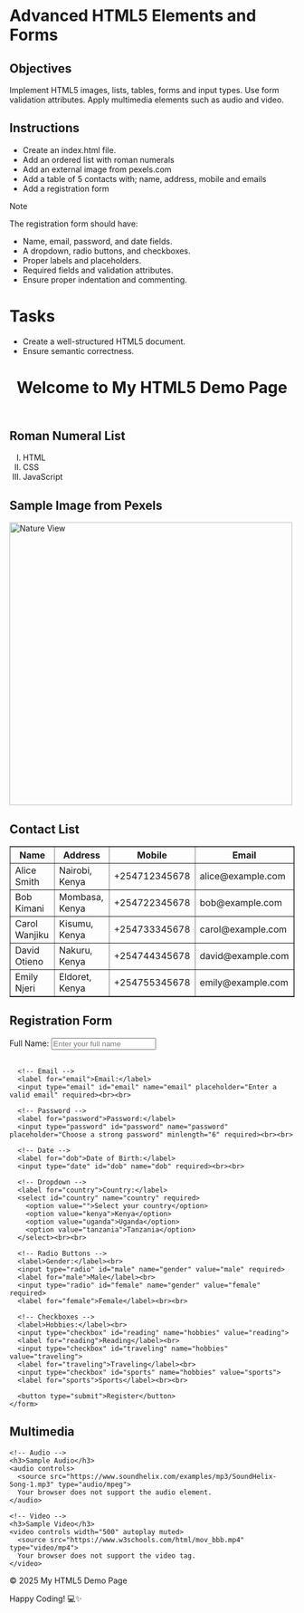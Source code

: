 # Advanced HTML5 Elements and Forms

## Objectives
Implement HTML5 images, lists, tables, forms and input types.
Use form validation attributes.
Apply multimedia elements such as audio and video.

## Instructions

- Create an index.html file.
- Add an ordered list with roman numerals
- Add an external image from pexels.com
- Add a table of 5 contacts with; name, address, mobile and emails
- Add a registration form

>[!NOTE]
>  The registration form should have:
>- Name, email, password, and date fields.
>- A dropdown, radio buttons, and checkboxes.
>- Proper labels and placeholders.
>- Required fields and validation attributes.
>- Ensure proper indentation and commenting.
 
# Tasks
- Create a well-structured HTML5 document.
- Ensure semantic correctness.
<!DOCTYPE html>
<html lang="en">
<head>
  <meta charset="UTF-8">
  <meta name="viewport" content="width=device-width, initial-scale=1.0">
  <title>HTML5 Example</title>
</head>
<body>

  <!-- Header -->
  <header>
    <h1>Welcome to My HTML5 Demo Page</h1>
  </header>

  <!-- Ordered List with Roman Numerals -->
  <section>
    <h2>Roman Numeral List</h2>
    <ol type="I">
      <li>HTML</li>
      <li>CSS</li>
      <li>JavaScript</li>
    </ol>
  </section>

  <!-- External Image -->
  <section>
    <h2>Sample Image from Pexels</h2>
    <img src="https://images.pexels.com/photos/414171/pexels-photo-414171.jpeg" alt="Nature View" width="500">
  </section>

  <!-- Table of Contacts -->
  <section>
    <h2>Contact List</h2>
    <table border="1" cellpadding="10">
      <thead>
        <tr>
          <th>Name</th>
          <th>Address</th>
          <th>Mobile</th>
          <th>Email</th>
        </tr>
      </thead>
      <tbody>
        <tr>
          <td>Alice Smith</td>
          <td>Nairobi, Kenya</td>
          <td>+254712345678</td>
          <td>alice@example.com</td>
        </tr>
        <tr>
          <td>Bob Kimani</td>
          <td>Mombasa, Kenya</td>
          <td>+254722345678</td>
          <td>bob@example.com</td>
        </tr>
        <tr>
          <td>Carol Wanjiku</td>
          <td>Kisumu, Kenya</td>
          <td>+254733345678</td>
          <td>carol@example.com</td>
        </tr>
        <tr>
          <td>David Otieno</td>
          <td>Nakuru, Kenya</td>
          <td>+254744345678</td>
          <td>david@example.com</td>
        </tr>
        <tr>
          <td>Emily Njeri</td>
          <td>Eldoret, Kenya</td>
          <td>+254755345678</td>
          <td>emily@example.com</td>
        </tr>
      </tbody>
    </table>
  </section>

  <!-- Registration Form -->
  <section>
    <h2>Registration Form</h2>
    <form action="/submit" method="post">
      <!-- Name -->
      <label for="name">Full Name:</label>
      <input type="text" id="name" name="name" placeholder="Enter your full name" required><br><br>

      <!-- Email -->
      <label for="email">Email:</label>
      <input type="email" id="email" name="email" placeholder="Enter a valid email" required><br><br>

      <!-- Password -->
      <label for="password">Password:</label>
      <input type="password" id="password" name="password" placeholder="Choose a strong password" minlength="6" required><br><br>

      <!-- Date -->
      <label for="dob">Date of Birth:</label>
      <input type="date" id="dob" name="dob" required><br><br>

      <!-- Dropdown -->
      <label for="country">Country:</label>
      <select id="country" name="country" required>
        <option value="">Select your country</option>
        <option value="kenya">Kenya</option>
        <option value="uganda">Uganda</option>
        <option value="tanzania">Tanzania</option>
      </select><br><br>

      <!-- Radio Buttons -->
      <label>Gender:</label><br>
      <input type="radio" id="male" name="gender" value="male" required>
      <label for="male">Male</label><br>
      <input type="radio" id="female" name="gender" value="female" required>
      <label for="female">Female</label><br><br>

      <!-- Checkboxes -->
      <label>Hobbies:</label><br>
      <input type="checkbox" id="reading" name="hobbies" value="reading">
      <label for="reading">Reading</label><br>
      <input type="checkbox" id="traveling" name="hobbies" value="traveling">
      <label for="traveling">Traveling</label><br>
      <input type="checkbox" id="sports" name="hobbies" value="sports">
      <label for="sports">Sports</label><br><br>

      <button type="submit">Register</button>
    </form>
  </section>

  <!-- Multimedia Section -->
  <section>
    <h2>Multimedia</h2>

    <!-- Audio -->
    <h3>Sample Audio</h3>
    <audio controls>
      <source src="https://www.soundhelix.com/examples/mp3/SoundHelix-Song-1.mp3" type="audio/mpeg">
      Your browser does not support the audio element.
    </audio>

    <!-- Video -->
    <h3>Sample Video</h3>
    <video controls width="500" autoplay muted>
      <source src="https://www.w3schools.com/html/mov_bbb.mp4" type="video/mp4">
      Your browser does not support the video tag.
    </video>
  </section>

  <!-- Footer -->
  <footer>
    <p>&copy; 2025 My HTML5 Demo Page</p>
  </footer>

</body>
</html>
Happy Coding! 💻✨
